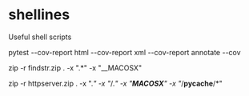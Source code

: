 # shellines
Useful shell scripts


pytest --cov-report html --cov-report xml --cov-report annotate --cov

zip -r findstr.zip . -x ".*" -x "__MACOSX"

zip -r httpserver.zip . -x ".*" -x "*/.*" -x "__MACOSX__" -x "*/__pycache__/*"
